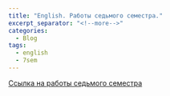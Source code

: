 ```yaml
---
title: "English. Работы седьмого семестра."
excerpt_separator: "<!--more-->"
categories:
  - Blog
tags:
  - english
  - 7sem
---
```


[Ссылка на работы седьмого семестра](https://github.com/ShadrinSpock/portfolio-herzen/tree/master/_english/7_sem)
